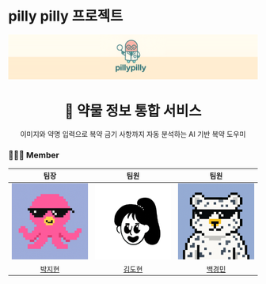 # pilly pilly 프로젝트

![메인 이미지](images/pilly_main_image.png)

<h1 align="center">💊 약물 정보 통합 서비스</h1>
<p align="center">이미지와 약명 입력으로 복약 금기 사항까지 자동 분석하는 AI 기반 복약 도우미</p>

### 👩🏻‍⚕️ Member

|팀장|팀원|팀원|
| :-: | :-: | :-: |
| <img src="https://github.com/baekgangmin/pilly-pilly/blob/main/images/%ED%94%84%EB%A1%9C%ED%95%84.png" width="200"> |<img src="https://github.com/baekgangmin/pilly-pilly/blob/main/images/my-notion-face-portrait.png" width="200"> |<img src="https://github.com/baekgangmin/pilly-pilly/blob/main/images/%ED%94%84%EB%A1%9C%ED%95%842.png" width="200"> |
|[박지현](https://github.com/jihyeon602)|[김도현](https://github.com/doxxeon)|[백경민](https://github.com/baekgangmin)|

